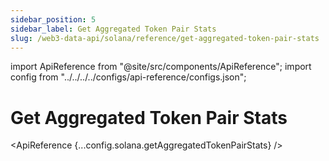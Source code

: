 ```yaml
---
sidebar_position: 5
sidebar_label: Get Aggregated Token Pair Stats
slug: /web3-data-api/solana/reference/get-aggregated-token-pair-stats
---
```


import ApiReference from "@site/src/components/ApiReference";
import config from "../../../../configs/api-reference/configs.json";

# Get Aggregated Token Pair Stats

<ApiReference {...config.solana.getAggregatedTokenPairStats} />
